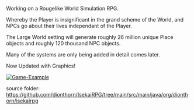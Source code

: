 Working on a Rougelike World Simulation RPG.

Whereby the Player is insignificant in the grand scheme of the World, and NPCs go about their lives independant of the Player.

The Large World setting will generate roughly 26 million unique Place objects and roughly 120 thousand NPC objects.

Many of the systems are only being added in detail comes later.

Now Updated with Graphics!

<a href="https://ibb.co/t2PCWs4"><img src="https://i.ibb.co/FYq7jwK/Game-Example.png" alt="Game-Example" border="0"></a>

source folder:
https://github.com/dionthorn/IsekaiRPG/tree/main/src/main/java/org/dionthorn/isekairpg
